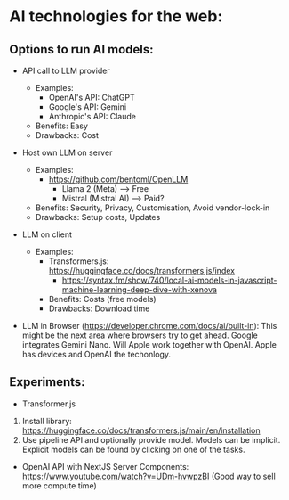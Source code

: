 # AI technologies for the web:

## Options to run AI models:

- API call to LLM provider
  - Examples:
    - OpenAI's API: ChatGPT
    - Google's API: Gemini
    - Anthropic's API: Claude
  - Benefits: Easy
  - Drawbacks: Cost
- Host own LLM on server
  - Examples:
    - https://github.com/bentoml/OpenLLM
      - Llama 2 (Meta) --> Free
      - Mistral (Mistral AI) --> Paid?
  - Benefits: Security, Privacy, Customisation, Avoid vendor-lock-in
  - Drawbacks: Setup costs, Updates
- LLM on client

  - Examples:
    - Transformers.js: https://huggingface.co/docs/transformers.js/index
      - https://syntax.fm/show/740/local-ai-models-in-javascript-machine-learning-deep-dive-with-xenova
    - Benefits: Costs (free models)
    - Drawbacks: Download time

- LLM in Browser (https://developer.chrome.com/docs/ai/built-in): This might be the next area where browsers try to get ahead. Google integrates Gemini Nano. Will Apple work together with OpenAI. Apple has devices and OpenAI the techonlogy.

## Experiments:

- Transformer.js

1. Install library: https://huggingface.co/docs/transformers.js/main/en/installation
2. Use pipeline API and optionally provide model. Models can be implicit. Explicit models can be found by clicking on one of the tasks.

- OpenAI API with NextJS Server Components: https://www.youtube.com/watch?v=UDm-hvwpzBI (Good way to sell more compute time)
